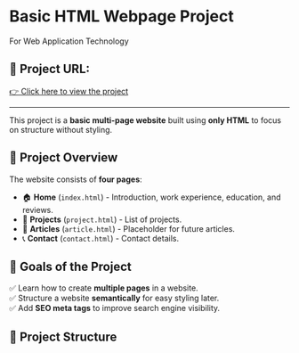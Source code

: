 # Basic HTML Webpage Project

For Web Application Technology  

## 📌 Project URL:
[👉 Click here to view the project](https://github.com/Ogosi454/Basic-HTML-Webpage-Project/tree/main)  

---

This project is a **basic multi-page website** built using **only HTML** to focus on structure without styling.

## 📌 Project Overview

The website consists of **four pages**:
- 🏠 **Home** (`index.html`) - Introduction, work experience, education, and reviews.
- 📂 **Projects** (`project.html`) - List of projects.
- 📄 **Articles** (`article.html`) - Placeholder for future articles.
- 📞 **Contact** (`contact.html`) - Contact details.

## 🎯 Goals of the Project

✅ Learn how to create **multiple pages** in a website.  
✅ Structure a website **semantically** for easy styling later.  
✅ Add **SEO meta tags** to improve search engine visibility.  

## 📁 Project Structure

